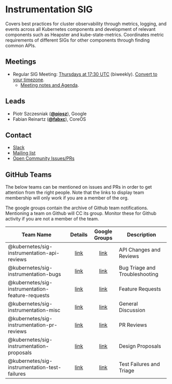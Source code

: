 <!---
This is an autogenerated file!

Please do not edit this file directly, but instead make changes to the
sigs.yaml file in the project root.

To understand how this file is generated, see https://git.k8s.io/community/generator/README.md
-->
# Instrumentation SIG

Covers best practices for cluster observability through metrics, logging, and events across all Kubernetes components and development of relevant components such as Heapster and kube-state-metrics. Coordinates metric requirements of different SIGs for other components through finding common APIs.

## Meetings
* Regular SIG Meeting: [Thursdays at 17:30 UTC](https://zoom.us/j/5342565819) (biweekly). [Convert to your timezone](http://www.thetimezoneconverter.com/?t=17:30&tz=UTC).
  * [Meeting notes and Agenda](https://docs.google.com/document/d/1gWuAATtlmI7XJILXd31nA4kMq6U9u63L70382Y3xcbM/edit).

## Leads
* Piotr Szczesniak (**[@piosz](https://github.com/piosz)**), Google
* Fabian Reinartz (**[@fabxc](https://github.com/fabxc)**), CoreOS

## Contact
* [Slack](https://kubernetes.slack.com/messages/sig-instrumentation)
* [Mailing list](https://groups.google.com/forum/#!forum/kubernetes-sig-instrumentation)
* [Open Community Issues/PRs](https://github.com/kubernetes/community/labels/sig%2Finstrumentation)

## GitHub Teams

The below teams can be mentioned on issues and PRs in order to get attention from the right people.
Note that the links to display team membership will only work if you are a member of the org.

The google groups contain the archive of Github team notifications.
Mentioning a team on Github will CC its group.
Monitor these for Github activity if you are not a member of the team.

| Team Name | Details | Google Groups | Description |
| --------- |:-------:|:-------------:|  ----------- |
| @kubernetes/sig-instrumentation-api-reviews | [link](https://github.com/orgs/kubernetes/teams/sig-instrumentation-api-reviews) | [link](https://groups.google.com/forum/#!forum/kubernetes-sig-instrumentation-api-reviews) | API Changes and Reviews |
| @kubernetes/sig-instrumentation-bugs | [link](https://github.com/orgs/kubernetes/teams/sig-instrumentation-bugs) | [link](https://groups.google.com/forum/#!forum/kubernetes-sig-instrumentation-bugs) | Bug Triage and Troubleshooting |
| @kubernetes/sig-instrumentation-feature-requests | [link](https://github.com/orgs/kubernetes/teams/sig-instrumentation-feature-requests) | [link](https://groups.google.com/forum/#!forum/kubernetes-sig-instrumentation-feature-requests) | Feature Requests |
| @kubernetes/sig-instrumentation-misc | [link](https://github.com/orgs/kubernetes/teams/sig-instrumentation-misc) | [link](https://groups.google.com/forum/#!forum/kubernetes-sig-instrumentation-misc) | General Discussion |
| @kubernetes/sig-instrumentation-pr-reviews | [link](https://github.com/orgs/kubernetes/teams/sig-instrumentation-pr-reviews) | [link](https://groups.google.com/forum/#!forum/kubernetes-sig-instrumentation-pr-reviews) | PR Reviews |
| @kubernetes/sig-instrumentation-proposals | [link](https://github.com/orgs/kubernetes/teams/sig-instrumentation-proposals) | [link](https://groups.google.com/forum/#!forum/kubernetes-sig-instrumentation-proposals) | Design Proposals |
| @kubernetes/sig-instrumentation-test-failures | [link](https://github.com/orgs/kubernetes/teams/sig-instrumentation-test-failures) | [link](https://groups.google.com/forum/#!forum/kubernetes-sig-instrumentation-test-failures) | Test Failures and Triage |

<!-- BEGIN CUSTOM CONTENT -->

<!-- END CUSTOM CONTENT -->
